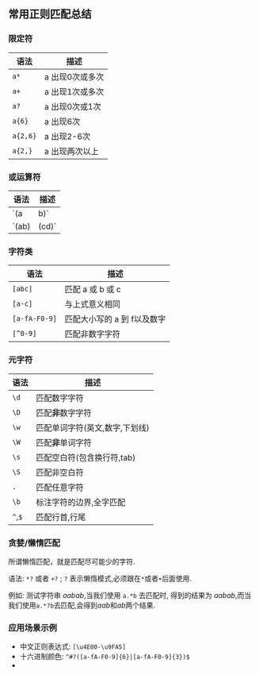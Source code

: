 ## 常用正则匹配总结

### 限定符

| 语法     | 描述            |
| -------- | --------------- |
| `a*`     | a 出现0次或多次 |
| `a+`     | a 出现1次或多次 |
| `a?`     | a 出现0次或1次  |
| `a{6}`   | a 出现6次       |
| `a{2,6}` | a 出现2-6次     |
| `a{2,}`  | a 出现两次以上  |

### 或运算符

| 语法        | 描述            |
| ----------- | --------------- |
| `(a|b)`     | 匹配 a 或者 b   |
| `(ab)|(cd)` | 匹配 ab 或者 cd |

### 字符类

| 语法          | 描述                        |
| ------------- | --------------------------- |
| `[abc]`       | 匹配 a 或 b 或 c            |
| `[a-c]`       | 与上式意义相同              |
| `[a-fA-F0-9]` | 匹配大小写的 a 到 f以及数字 |
| `[^0-9]`      | 匹配非数字字符              |

### 元字符

| 语法    | 描述                           |
| ------- | ------------------------------ |
| `\d`    | 匹配数字字符                   |
| `\D`    | 匹配**非**数字字符             |
| `\w`    | 匹配单词字符(英文,数字,下划线) |
| `\W`    | 匹配**非**单词字符             |
| `\s`    | 匹配空白符(包含换行符,tab)     |
| `\S`    | 匹配非空白符                   |
| `.`     | 匹配任意字符                   |
| `\b`    | 标注字符的边界,全字匹配        |
| `^`,`$` | 匹配行首,行尾                  |

### 贪婪/懒惰匹配

所谓懒惰匹配，就是匹配尽可能少的字符.

语法: `*?` 或者 `+?` ; `?` 表示懒惰模式,必须跟在`*`或者`+`后面使用.

例如: 测试字符串 $aabab$,当我们使用 `a.*b` 去匹配时, 得到的结果为 $aabab$,而当我们使用`a.*?b`去匹配,会得到$aab$和$ab$两个结果.

### 应用场景示例

+ 中文正则表达式: `[\u4E00-\u9FA5]`
+ 十六进制颜色: `^#?([a-fA-F0-9]{6}|[a-fA-F0-9]{3})$`
+ 
